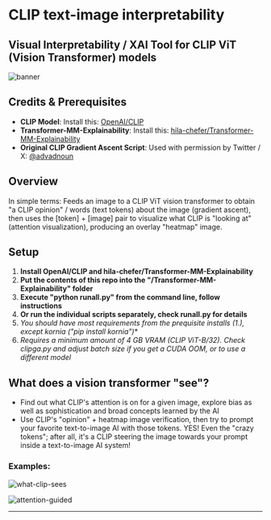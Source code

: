 # CLIP text-image interpretability
## Visual Interpretability / XAI Tool for CLIP ViT (Vision Transformer) models

![banner](https://github.com/zer0int/CLIP-text-image-interpretability/assets/132047210/35cfed98-3eed-42a6-84bd-31e27c33de2c)


## Credits & Prerequisites

- **CLIP Model**: Install this: [OpenAI/CLIP](https://github.com/openai/CLIP)
- **Transformer-MM-Explainability**: Install this: [hila-chefer/Transformer-MM-Explainability](https://github.com/hila-chefer/Transformer-MM-Explainability)
- **Original CLIP Gradient Ascent Script**: Used with permission by Twitter / X: [@advadnoun](https://twitter.com/advadnoun)
  
## Overview

In simple terms: Feeds an image to a CLIP ViT vision transformer to obtain "a CLIP opinion" / words (text tokens) about the image (gradient ascent), then uses the [token] + [image] pair to visualize what CLIP is "looking at" (attention visualization), producing an overlay "heatmap" image.

## Setup 

1. **Install OpenAI/CLIP and hila-chefer/Transformer-MM-Explainability**
2. **Put the contents of this repo into the "/Transformer-MM-Explainability" folder**
3. **Execute "python runall.py" from the command line, follow instructions**
4. **Or run the individual scripts separately, check runall.py for details**
5. *You should have most requirements from the prequisite installs (1.), except kornia ("pip install kornia")**
6. *Requires a minimum amount of 4 GB VRAM (CLIP ViT-B/32). Check clipga.py and adjust batch size if you get a CUDA OOM, or to use a different model*


## What does a vision transformer "see"?

- Find out what CLIP's attention is on for a given image, explore bias as well as sophistication and broad concepts learned by the AI
- Use CLIP's "opinion" + heatmap image verification, then try to prompt your favorite text-to-image AI with those tokens. YES! Even the "crazy tokens"; after all, it's a CLIP steering the image towards your prompt inside a text-to-image AI system!

### Examples:

![what-clip-sees](https://github.com/zer0int/CLIP-text-image-interpretability/assets/132047210/8a54441b-15c1-4472-8218-f626483e6e30)

![attention-guided](https://github.com/zer0int/CLIP-text-image-interpretability/assets/132047210/646fe6eb-09f6-4481-b570-37c309955329)


---
